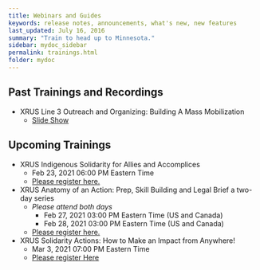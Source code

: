 ```yaml
---
title: Webinars and Guides
keywords: release notes, announcements, what's new, new features
last_updated: July 16, 2016
summary: "Train to head up to Minnesota."
sidebar: mydoc_sidebar
permalink: trainings.html
folder: mydoc
---
```


## Past Trainings and Recordings
- XRUS Line 3 Outreach and Organizing: Building A Mass Mobilization
  * <a href="https://docs.google.com/presentation/d/1I_jKWLdxEyGvvghJ_51DO5lSeEG16jz-vwg74YkPmHQ/edit#slide=id.gbde2c5bb1f_0_55" target="_blank">Slide Show</a>
  
## Upcoming Trainings
- XRUS Indigenous Solidarity for Allies and Accomplices
  * Feb 23, 2021 06:00 PM Eastern Time
  * <a href="https://us02web.zoom.us/meeting/register/tZYsc-uorT0jHdE0dGB_7KDCONX5Z7y_O97u" target="_blank">Please register here.</a>
- XRUS Anatomy of an Action: Prep, Skill Building and Legal Brief a two-day series
  * _Please attend both days_
    * Feb 27, 2021 03:00 PM Eastern Time (US and Canada)
    * Feb 28, 2021 03:00 PM Eastern Time (US and Canada)
  * <a href="https://us02web.zoom.us/meeting/register/tZMpf-2qqjMpHdUfk0OvEJge6N0cm2ZodFRb" target="_blank">Please register here.</a>
- XRUS Solidarity Actions: How to Make an Impact from Anywhere!
  * Mar 3, 2021 07:00 PM Eastern Time 
  * <a href="https://us02web.zoom.us/meeting/register/tZEpf-6hpjsrGtasbQTX1HKZGVe5x_lgxtxe">Please register Here</a>

